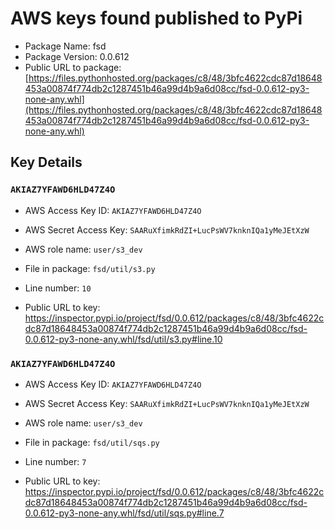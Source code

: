 # AWS keys found published to PyPi

* Package Name: fsd
* Package Version: 0.0.612
* Public URL to package: [https://files.pythonhosted.org/packages/c8/48/3bfc4622cdc87d18648453a00874f774db2c1287451b46a99d4b9a6d08cc/fsd-0.0.612-py3-none-any.whl](https://files.pythonhosted.org/packages/c8/48/3bfc4622cdc87d18648453a00874f774db2c1287451b46a99d4b9a6d08cc/fsd-0.0.612-py3-none-any.whl)

## Key Details

### `AKIAZ7YFAWD6HLD47Z4O`

* AWS Access Key ID: `AKIAZ7YFAWD6HLD47Z4O`
* AWS Secret Access Key: `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` 
* AWS role name: `user/s3_dev`
* File in package: `fsd/util/s3.py`
* Line number: `10`

* Public URL to key: https://inspector.pypi.io/project/fsd/0.0.612/packages/c8/48/3bfc4622cdc87d18648453a00874f774db2c1287451b46a99d4b9a6d08cc/fsd-0.0.612-py3-none-any.whl/fsd/util/s3.py#line.10



### `AKIAZ7YFAWD6HLD47Z4O`

* AWS Access Key ID: `AKIAZ7YFAWD6HLD47Z4O`
* AWS Secret Access Key: `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` 
* AWS role name: `user/s3_dev`
* File in package: `fsd/util/sqs.py`
* Line number: `7`

* Public URL to key: https://inspector.pypi.io/project/fsd/0.0.612/packages/c8/48/3bfc4622cdc87d18648453a00874f774db2c1287451b46a99d4b9a6d08cc/fsd-0.0.612-py3-none-any.whl/fsd/util/sqs.py#line.7


